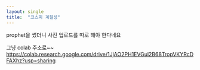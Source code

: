 ```yaml
---
layout: single
title:  "코스피 계절성"
---
```


prophet을 썼더니 사진 업로드를 따로 해야 한다네요

그냥 colab 주소로~~
https://colab.research.google.com/drive/1JjAO2PH1EVGul2B68TropVKYRcDFAXhz?usp=sharing

